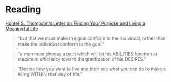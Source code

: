 # Reading

[Hunter S. Thompson’s Letter on Finding Your Purpose and Living a Meaningful Life](https://fs.blog/hunter-s-thompson-to-hume-logan/)

> "but that we must make the goal conform to the individual, rather than make the individual conform to the goal."

> "a man must choose a path which will let his ABILITIES function at maximum efficiency toward the gratification of his DESIRES."

> "Decide how you want to live and then see what you can do to make a living WITHIN that way of life."


